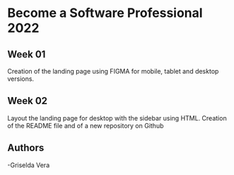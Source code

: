 # Become a Software Professional 2022

## Week 01
Creation of the landing page using FIGMA for mobile, tablet and desktop versions.

## Week 02
Layout the landing page for desktop with the sidebar using HTML. Creation of the README file and of a new repository on Github
## Authors
-Griselda Vera

